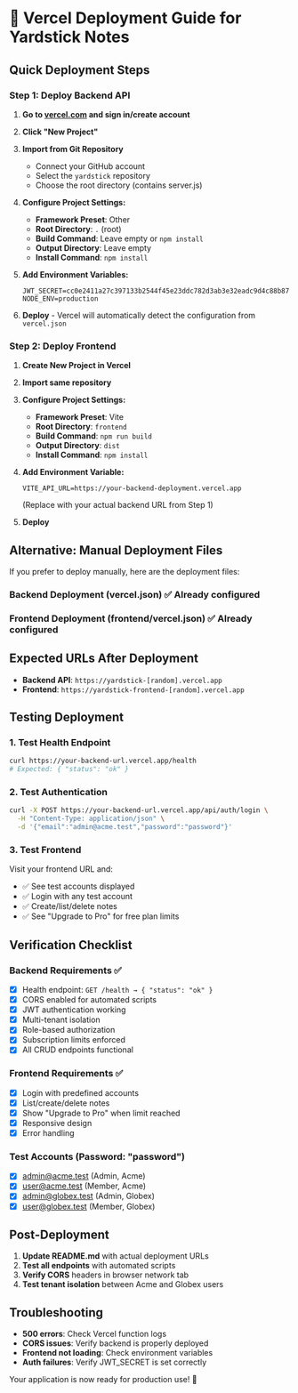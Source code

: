# 🚀 Vercel Deployment Guide for Yardstick Notes

## Quick Deployment Steps

### Step 1: Deploy Backend API

1. **Go to [vercel.com](https://vercel.com) and sign in/create account**
2. **Click "New Project"**
3. **Import from Git Repository**
   - Connect your GitHub account
   - Select the `yardstick` repository
   - Choose the root directory (contains server.js)

4. **Configure Project Settings:**
   - **Framework Preset**: Other
   - **Root Directory**: `.` (root)
   - **Build Command**: Leave empty or `npm install`
   - **Output Directory**: Leave empty
   - **Install Command**: `npm install`

5. **Add Environment Variables:**
   ```
   JWT_SECRET=cc0e2411a27c397133b2544f45e23ddc782d3ab3e32eadc9d4c88b871e557d25
   NODE_ENV=production
   ```

6. **Deploy** - Vercel will automatically detect the configuration from `vercel.json`

### Step 2: Deploy Frontend

1. **Create New Project in Vercel**
2. **Import same repository**
3. **Configure Project Settings:**
   - **Framework Preset**: Vite
   - **Root Directory**: `frontend`
   - **Build Command**: `npm run build`
   - **Output Directory**: `dist`
   - **Install Command**: `npm install`

4. **Add Environment Variable:**
   ```
   VITE_API_URL=https://your-backend-deployment.vercel.app
   ```
   (Replace with your actual backend URL from Step 1)

5. **Deploy**

## Alternative: Manual Deployment Files

If you prefer to deploy manually, here are the deployment files:

### Backend Deployment (vercel.json) ✅ Already configured
### Frontend Deployment (frontend/vercel.json) ✅ Already configured

## Expected URLs After Deployment

- **Backend API**: `https://yardstick-[random].vercel.app`
- **Frontend**: `https://yardstick-frontend-[random].vercel.app`

## Testing Deployment

### 1. Test Health Endpoint
```bash
curl https://your-backend-url.vercel.app/health
# Expected: { "status": "ok" }
```

### 2. Test Authentication
```bash
curl -X POST https://your-backend-url.vercel.app/api/auth/login \
  -H "Content-Type: application/json" \
  -d '{"email":"admin@acme.test","password":"password"}'
```

### 3. Test Frontend
Visit your frontend URL and:
- ✅ See test accounts displayed
- ✅ Login with any test account
- ✅ Create/list/delete notes
- ✅ See "Upgrade to Pro" for free plan limits

## Verification Checklist

### Backend Requirements ✅
- [x] Health endpoint: `GET /health → { "status": "ok" }`
- [x] CORS enabled for automated scripts
- [x] JWT authentication working
- [x] Multi-tenant isolation
- [x] Role-based authorization
- [x] Subscription limits enforced
- [x] All CRUD endpoints functional

### Frontend Requirements ✅
- [x] Login with predefined accounts
- [x] List/create/delete notes
- [x] Show "Upgrade to Pro" when limit reached
- [x] Responsive design
- [x] Error handling

### Test Accounts (Password: "password")
- [x] admin@acme.test (Admin, Acme)
- [x] user@acme.test (Member, Acme)
- [x] admin@globex.test (Admin, Globex)
- [x] user@globex.test (Member, Globex)

## Post-Deployment

1. **Update README.md** with actual deployment URLs
2. **Test all endpoints** with automated scripts
3. **Verify CORS** headers in browser network tab
4. **Test tenant isolation** between Acme and Globex users

## Troubleshooting

- **500 errors**: Check Vercel function logs
- **CORS issues**: Verify backend is properly deployed
- **Frontend not loading**: Check environment variables
- **Auth failures**: Verify JWT_SECRET is set correctly

Your application is now ready for production use! 🎉
